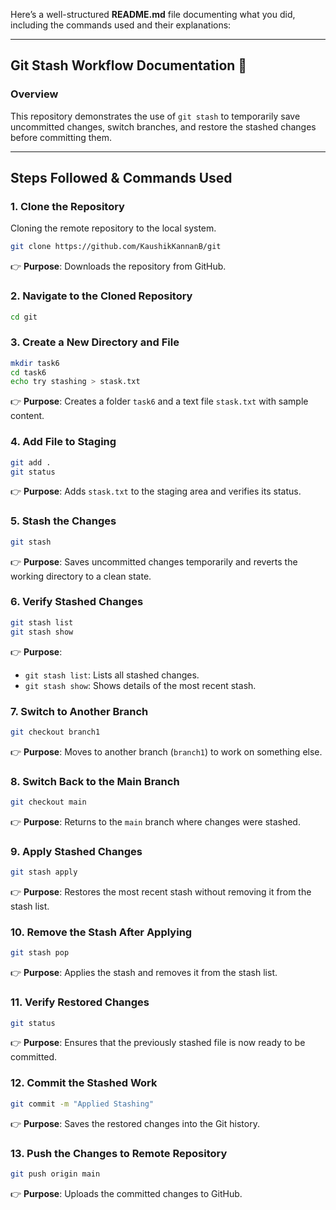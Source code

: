 Here’s a well-structured **README.md** file documenting what you did, including the commands used and their explanations:  

---

## **Git Stash Workflow Documentation 🚀**

### **Overview**  
This repository demonstrates the use of `git stash` to temporarily save uncommitted changes, switch branches, and restore the stashed changes before committing them.

---

## **Steps Followed & Commands Used**

### **1. Clone the Repository**  
Cloning the remote repository to the local system.  
```sh
git clone https://github.com/KaushikKannanB/git
```
👉 **Purpose**: Downloads the repository from GitHub.

### **2. Navigate to the Cloned Repository**  
```sh
cd git
```

### **3. Create a New Directory and File**  
```sh
mkdir task6
cd task6
echo try stashing > stask.txt
```
👉 **Purpose**: Creates a folder `task6` and a text file `stask.txt` with sample content.

### **4. Add File to Staging**  
```sh
git add .
git status
```
👉 **Purpose**: Adds `stask.txt` to the staging area and verifies its status.

### **5. Stash the Changes**  
```sh
git stash
```
👉 **Purpose**: Saves uncommitted changes temporarily and reverts the working directory to a clean state.

### **6. Verify Stashed Changes**  
```sh
git stash list
git stash show
```
👉 **Purpose**:  
- `git stash list`: Lists all stashed changes.  
- `git stash show`: Shows details of the most recent stash.

### **7. Switch to Another Branch**  
```sh
git checkout branch1
```
👉 **Purpose**: Moves to another branch (`branch1`) to work on something else.

### **8. Switch Back to the Main Branch**  
```sh
git checkout main
```
👉 **Purpose**: Returns to the `main` branch where changes were stashed.

### **9. Apply Stashed Changes**  
```sh
git stash apply
```
👉 **Purpose**: Restores the most recent stash without removing it from the stash list.

### **10. Remove the Stash After Applying**  
```sh
git stash pop
```
👉 **Purpose**: Applies the stash and removes it from the stash list.

### **11. Verify Restored Changes**  
```sh
git status
```
👉 **Purpose**: Ensures that the previously stashed file is now ready to be committed.

### **12. Commit the Stashed Work**  
```sh
git commit -m "Applied Stashing"
```
👉 **Purpose**: Saves the restored changes into the Git history.

### **13. Push the Changes to Remote Repository**  
```sh
git push origin main
```
👉 **Purpose**: Uploads the committed changes to GitHub.
